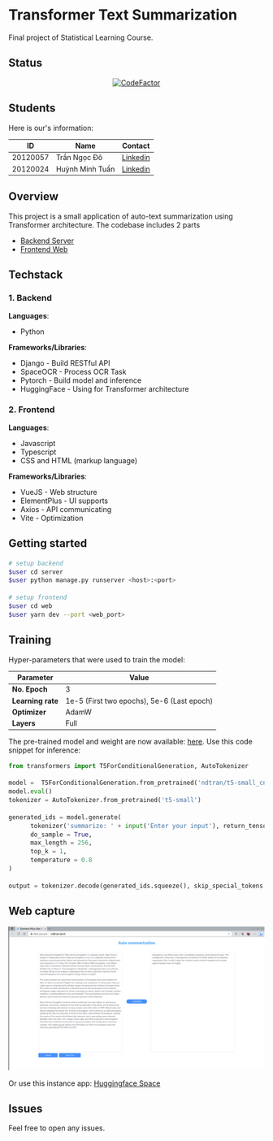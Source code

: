 # Transformer Text Summarization
Final project of Statistical Learning Course.

## Status

<p align="center">
  <a href="https://www.codefactor.io/repository/github/dotrann1412/transformer-text-summarization"><img src="https://www.codefactor.io/repository/github/dotrann1412/transformer-text-summarization/badge" alt="CodeFactor" /></a>
</p>

## Students

Here is our's information:

| ID        | Name             | Contact                                                       |
| -------   | -----            | ----                                                          | 
| 20120057  | Trần Ngọc Đô     | [Linkedin](https://www.linkedin.com/in/ndtran11/)             |
| 20120024  | Huỳnh Minh Tuấn  | [Linkedin](https://www.linkedin.com/in/tuan-huynh-b51569122/) |

## Overview
This project is a small application of auto-text summarization using Transformer architecture. The codebase includes 2 parts
- [Backend Server](server/)
- [Frontend Web](web/)

## Techstack
### 1. Backend
**Languages**:
- Python

**Frameworks/Libraries**:
- Django - Build RESTful API
- SpaceOCR - Process OCR Task
- Pytorch - Build model and inference
- HuggingFace - Using for Transformer architecture

### 2. Frontend
**Languages**:
- Javascript
- Typescript
- CSS and HTML (markup language)

**Frameworks/Libraries**:
- VueJS - Web structure
- ElementPlus - UI supports
- Axios - API communicating
- Vite - Optimization

## Getting started
```sh
# setup backend
$user cd server
$user python manage.py runserver <host>:<port>

# setup frontend
$user cd web
$user yarn dev --port <web_port>
```

## Training

Hyper-parameters that were used to train the model:

| Parameter     | Value                |
| ---------     |---------             |
| **No. Epoch**     | 3                    |
| **Learning rate** | 1e-5 (First two epochs), 5e-6 (Last epoch) |
| **Optimizer**    | AdamW                 |
| **Layers**        | Full                 |

The pre-trained model and weight are now available: [here](https://huggingface.co/ndtran/t5-small_cnn-daily-mail). Use this code snippet for inference:

```python
from transformers import T5ForConditionalGeneration, AutoTokenizer

model =  T5ForConditionalGeneration.from_pretrained('ndtran/t5-small_cnn-daily-mail')
model.eval()
tokenizer = AutoTokenizer.from_pretrained('t5-small')
        
generated_ids = model.generate(
      tokenizer('summarize: ' + input('Enter your input'), return_tensors = 'pt').input_ids, 
      do_sample = True, 
      max_length = 256,
      top_k = 1, 
      temperature = 0.8
)
  
output = tokenizer.decode(generated_ids.squeeze(), skip_special_tokens = True)

```

## Web capture

<p align="center">
  <img src="./images/capture.png"/>
</p>

 
Or use this instance app: [Huggingface Space](https://ndtran-t5-small-cnn-daily-mails.hf.space/)

## Issues
Feel free to open any issues.
